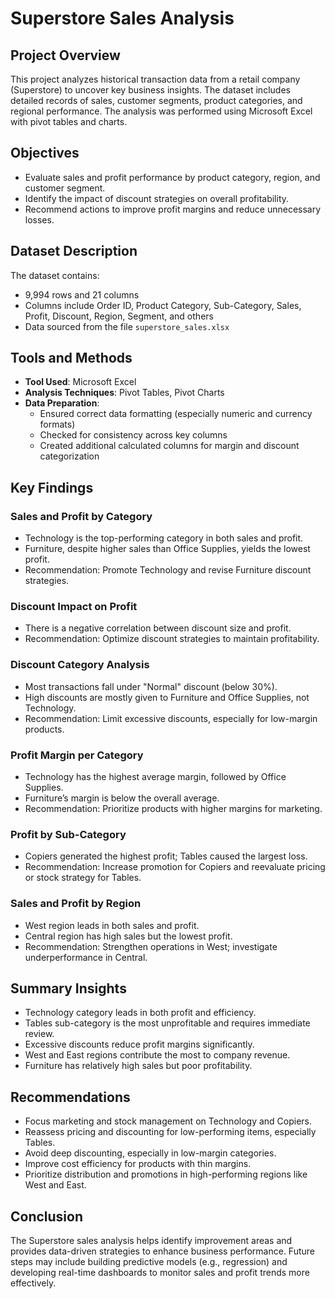 # Superstore Sales Analysis

## Project Overview
This project analyzes historical transaction data from a retail company (Superstore) to uncover key business insights. The dataset includes detailed records of sales, customer segments, product categories, and regional performance. The analysis was performed using Microsoft Excel with pivot tables and charts.

## Objectives
- Evaluate sales and profit performance by product category, region, and customer segment.
- Identify the impact of discount strategies on overall profitability.
- Recommend actions to improve profit margins and reduce unnecessary losses.

## Dataset Description
The dataset contains:
- 9,994 rows and 21 columns
- Columns include Order ID, Product Category, Sub-Category, Sales, Profit, Discount, Region, Segment, and others
- Data sourced from the file `superstore_sales.xlsx`

## Tools and Methods
- **Tool Used**: Microsoft Excel
- **Analysis Techniques**: Pivot Tables, Pivot Charts
- **Data Preparation**:
  - Ensured correct data formatting (especially numeric and currency formats)
  - Checked for consistency across key columns
  - Created additional calculated columns for margin and discount categorization

## Key Findings

### Sales and Profit by Category
- Technology is the top-performing category in both sales and profit.
- Furniture, despite higher sales than Office Supplies, yields the lowest profit.
- Recommendation: Promote Technology and revise Furniture discount strategies.

### Discount Impact on Profit
- There is a negative correlation between discount size and profit.
- Recommendation: Optimize discount strategies to maintain profitability.

### Discount Category Analysis
- Most transactions fall under "Normal" discount (below 30%).
- High discounts are mostly given to Furniture and Office Supplies, not Technology.
- Recommendation: Limit excessive discounts, especially for low-margin products.

### Profit Margin per Category
- Technology has the highest average margin, followed by Office Supplies.
- Furniture’s margin is below the overall average.
- Recommendation: Prioritize products with higher margins for marketing.

### Profit by Sub-Category
- Copiers generated the highest profit; Tables caused the largest loss.
- Recommendation: Increase promotion for Copiers and reevaluate pricing or stock strategy for Tables.

### Sales and Profit by Region
- West region leads in both sales and profit.
- Central region has high sales but the lowest profit.
- Recommendation: Strengthen operations in West; investigate underperformance in Central.

## Summary Insights
- Technology category leads in both profit and efficiency.
- Tables sub-category is the most unprofitable and requires immediate review.
- Excessive discounts reduce profit margins significantly.
- West and East regions contribute the most to company revenue.
- Furniture has relatively high sales but poor profitability.

## Recommendations
- Focus marketing and stock management on Technology and Copiers.
- Reassess pricing and discounting for low-performing items, especially Tables.
- Avoid deep discounting, especially in low-margin categories.
- Improve cost efficiency for products with thin margins.
- Prioritize distribution and promotions in high-performing regions like West and East.

## Conclusion
The Superstore sales analysis helps identify improvement areas and provides data-driven strategies to enhance business performance. Future steps may include building predictive models (e.g., regression) and developing real-time dashboards to monitor sales and profit trends more effectively.
